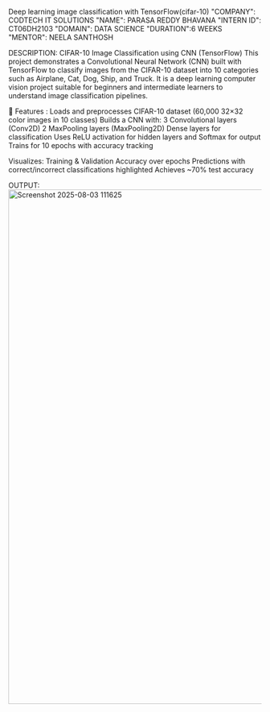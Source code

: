 
Deep learning image classification with TensorFlow(cifar-10)
"COMPANY": CODTECH IT SOLUTIONS
"NAME": PARASA REDDY BHAVANA
"INTERN ID": CT06DH2103
"DOMAIN": DATA SCIENCE
"DURATION":6 WEEKS
"MENTOR": NEELA SANTHOSH

DESCRIPTION:
CIFAR-10 Image Classification using CNN (TensorFlow)
This project demonstrates a Convolutional Neural Network (CNN) built with TensorFlow to classify images from the CIFAR-10 dataset into 10 categories such as Airplane, Cat, Dog, Ship, and Truck.
It is a deep learning computer vision project suitable for beginners and intermediate learners to understand image classification pipelines.

📌 Features :
Loads and preprocesses CIFAR-10 dataset (60,000 32×32 color images in 10 classes)
Builds a CNN with:
3 Convolutional layers (Conv2D)
2 MaxPooling layers (MaxPooling2D)
Dense layers for classification
Uses ReLU activation for hidden layers and Softmax for output
Trains for 10 epochs with accuracy tracking

Visualizes:
Training & Validation Accuracy over epochs
Predictions with correct/incorrect classifications highlighted
Achieves ~70% test accuracy

OUTPUT:
<img width="1918" height="1022" alt="Screenshot 2025-08-03 111625" src="https://github.com/user-attachments/assets/cb3b1140-0e9d-494e-8bb7-5507bb1acb11" />

